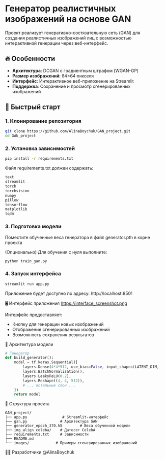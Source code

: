 # Генератор реалистичных изображений на основе GAN

Проект реализует генеративно-состязательную сеть (GAN) для создания реалистичных изображений лиц с возможностью интерактивной генерации через веб-интерфейс.

## 🔥 Особенности
- **Архитектура**: DCGAN с градиентным штрафом (WGAN-GP)
- **Размер изображений**: 64×64 пикселя
- **Интерфейс**: Интерактивное веб-приложение на Streamlit
- **Поддержка**: Сохранение и просмотр сгенерированных изображений

## 🚀 Быстрый старт

### 1. Клонирование репозитория
```bash
git clone https://github.com/AlinaBoychuk/GAN_project.git
cd GAN_project
```

### 2. Установка зависимостей
```bash
pip install -r requirements.txt
```
Файл requirements.txt должен содержать:
```bash
text
streamlit
torch
torchvision
numpy
pillow
tensorflow
matplotlib
tqdm
```
### 3. Подготовка модели
Поместите обученные веса генератора в файл generator.pth в корне проекта

(Опционально) Для обучения с нуля выполните:

```bash
python train_gan.py
```
### 4. Запуск интерфейса
```bash
streamlit run app.py
```
Приложение будет доступно по адресу: http://localhost:8501

🖥️ Интерфейс приложения
https://interface_screenshot.png

Интерфейс предоставляет:

- Кнопку для генерации новых изображений
- Отображение сгенерированных изображений
- Возможность сохранения результатов

🧠 Архитектура модели
```python
# Генератор
def build_generator():
    model = tf.keras.Sequential([
        layers.Dense(4*4*512, use_bias=False, input_shape=(LATENT_DIM,)),
        layers.BatchNormalization(),
        layers.LeakyReLU(0.2),
        layers.Reshape((4, 4, 512)),
        # ... остальные слои ...
    ])
    return model
```

📂 Структура проекта
```text
GAN_project/
├── app.py                # Streamlit-интерфейс
├── gan.py               # Архитектура GAN
├── generator_epoch_370.h5        # Веса обученной модели
├── img_align_celeba/    # Датесет CelebA
├── requirements.txt     # Зависимости
├── README.md
└── images/            # Примеры сгенерированных изображений
```
👨‍💻 Разработчики
@AlinaBoychuk
